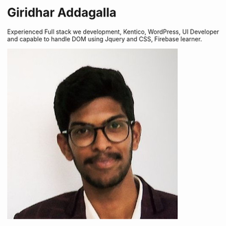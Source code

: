 # Giridhar Addagalla

Experienced Full stack we development, Kentico, WordPress, UI Developer and capable to handle DOM using Jquery and CSS, Firebase learner.

![Giridhar Addagalla Picture](/giridhar_addagalla_picture.jpg "Giridhar Addagalla Picture")